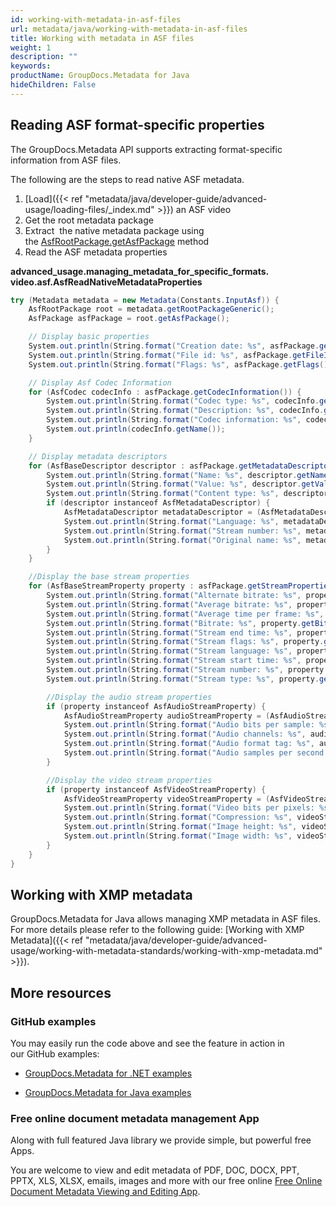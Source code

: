 ```yaml
---
id: working-with-metadata-in-asf-files
url: metadata/java/working-with-metadata-in-asf-files
title: Working with metadata in ASF files
weight: 1
description: ""
keywords: 
productName: GroupDocs.Metadata for Java
hideChildren: False
---
```

## Reading ASF format-specific properties

The GroupDocs.Metadata API supports extracting format-specific information from ASF files.

The following are the steps to read native ASF metadata.

1.  [Load]({{< ref "metadata/java/developer-guide/advanced-usage/loading-files/_index.md" >}}) an ASF video
2.  Get the root metadata package
3.  Extract  the native metadata package using the [AsfRootPackage.getAsfPackage](https://apireference.groupdocs.com/metadata/java/com.groupdocs.metadata.core/AsfRootPackage#getAsfPackage()) method
4.  Read the ASF metadata properties

**advanced\_usage.managing\_metadata\_for\_specific\_formats.<WBR>video.asf.AsfReadNativeMetadataProperties**

```csharp
try (Metadata metadata = new Metadata(Constants.InputAsf)) {
	AsfRootPackage root = metadata.getRootPackageGeneric();
	AsfPackage asfPackage = root.getAsfPackage();

	// Display basic properties
	System.out.println(String.format("Creation date: %s", asfPackage.getCreationDate()));
	System.out.println(String.format("File id: %s", asfPackage.getFileID()));
	System.out.println(String.format("Flags: %s", asfPackage.getFlags()));

	// Display Asf Codec Information
	for (AsfCodec codecInfo : asfPackage.getCodecInformation()) {
		System.out.println(String.format("Codec type: %s", codecInfo.getCodecType()));
		System.out.println(String.format("Description: %s", codecInfo.getDescription()));
		System.out.println(String.format("Codec information: %s", codecInfo.getInformation()));
		System.out.println(codecInfo.getName());
	}

	// Display metadata descriptors
	for (AsfBaseDescriptor descriptor : asfPackage.getMetadataDescriptors()) {
		System.out.println(String.format("Name: %s", descriptor.getName()));
		System.out.println(String.format("Value: %s", descriptor.getValue()));
		System.out.println(String.format("Content type: %s", descriptor.getAsfContentType()));
		if (descriptor instanceof AsfMetadataDescriptor) {
			AsfMetadataDescriptor metadataDescriptor = (AsfMetadataDescriptor) descriptor;
			System.out.println(String.format("Language: %s", metadataDescriptor.getLanguage()));
			System.out.println(String.format("Stream number: %s", metadataDescriptor.getStreamNumber()));
			System.out.println(String.format("Original name: %s", metadataDescriptor.getOriginalName()));
		}
	}

	//Display the base stream properties
	for (AsfBaseStreamProperty property : asfPackage.getStreamProperties()) {
		System.out.println(String.format("Alternate bitrate: %s", property.getAlternateBitrate()));
		System.out.println(String.format("Average bitrate: %s", property.getAverageBitrate()));
		System.out.println(String.format("Average time per frame: %s", property.getAverageTimePerFrame()));
		System.out.println(String.format("Bitrate: %s", property.getBitrate()));
		System.out.println(String.format("Stream end time: %s", property.getEndTime()));
		System.out.println(String.format("Stream flags: %s", property.getFlags()));
		System.out.println(String.format("Stream language: %s", property.getLanguage()));
		System.out.println(String.format("Stream start time: %s", property.getStartTime()));
		System.out.println(String.format("Stream number: %s", property.getStreamNumber()));
		System.out.println(String.format("Stream type: %s", property.getStreamType()));

		//Display the audio stream properties
		if (property instanceof AsfAudioStreamProperty) {
			AsfAudioStreamProperty audioStreamProperty = (AsfAudioStreamProperty) property;
			System.out.println(String.format("Audio bits per sample: %s", audioStreamProperty.getBitsPerSample()));
			System.out.println(String.format("Audio channels: %s", audioStreamProperty.getChannels()));
			System.out.println(String.format("Audio format tag: %s", audioStreamProperty.getFormatTag()));
			System.out.println(String.format("Audio samples per second: %s", audioStreamProperty.getSamplesPerSecond()));
		}

		//Display the video stream properties
		if (property instanceof AsfVideoStreamProperty) {
			AsfVideoStreamProperty videoStreamProperty = (AsfVideoStreamProperty) property;
			System.out.println(String.format("Video bits per pixels: %s", videoStreamProperty.getBitsPerPixels()));
			System.out.println(String.format("Compression: %s", videoStreamProperty.getCompression()));
			System.out.println(String.format("Image height: %s", videoStreamProperty.getImageHeight()));
			System.out.println(String.format("Image width: %s", videoStreamProperty.getImageWidth()));
		}
	}
}
```

## Working with XMP metadata

GroupDocs.Metadata for Java allows managing XMP metadata in ASF files. For more details please refer to the following guide: [Working with XMP Metadata]({{< ref "metadata/java/developer-guide/advanced-usage/working-with-metadata-standards/working-with-xmp-metadata.md" >}}).

## More resources

### GitHub examples

You may easily run the code above and see the feature in action in our GitHub examples:

*   [GroupDocs.Metadata for .NET examples](https://github.com/groupdocs-metadata/GroupDocs.Metadata-for-.NET)
    
*   [GroupDocs.Metadata for Java examples](https://github.com/groupdocs-metadata/GroupDocs.Metadata-for-Java)
    

### Free online document metadata management App

Along with full featured Java library we provide simple, but powerful free Apps.

You are welcome to view and edit metadata of PDF, DOC, DOCX, PPT, PPTX, XLS, XLSX, emails, images and more with our free online [Free Online Document Metadata Viewing and Editing App](https://products.groupdocs.app/metadata).
